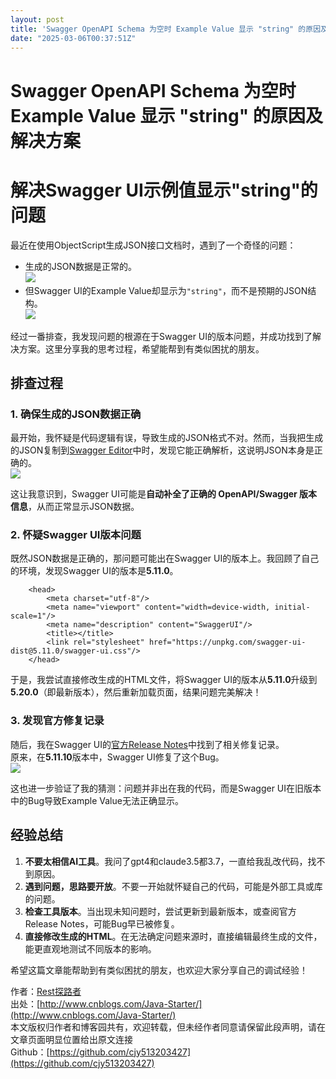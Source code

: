 ```yaml
---
layout: post
title: 'Swagger OpenAPI Schema 为空时 Example Value 显示 "string" 的原因及解决方案'
date: "2025-03-06T00:37:51Z"
---
```

Swagger OpenAPI Schema 为空时 Example Value 显示 "string" 的原因及解决方案
=============================================================

解决Swagger UI示例值显示"string"的问题
============================

最近在使用ObjectScript生成JSON接口文档时，遇到了一个奇怪的问题：

*   生成的JSON数据是正常的。  
    ![](https://img2024.cnblogs.com/blog/1201453/202503/1201453-20250306000456785-34801199.png)
*   但Swagger UI的Example Value却显示为`"string"`，而不是预期的JSON结构。  
    ![](https://img2024.cnblogs.com/blog/1201453/202503/1201453-20250306000705712-1711062032.png)

经过一番排查，我发现问题的根源在于Swagger UI的版本问题，并成功找到了解决方案。这里分享我的思考过程，希望能帮到有类似困扰的朋友。

排查过程
----

### 1\. 确保生成的JSON数据正确

最开始，我怀疑是代码逻辑有误，导致生成的JSON格式不对。然而，当我把生成的JSON复制到[Swagger Editor](https://editor.swagger.io/)中时，发现它能正确解析，这说明JSON本身是正确的。  
![](https://img2024.cnblogs.com/blog/1201453/202503/1201453-20250306001653009-921028918.png)

这让我意识到，Swagger UI可能是**自动补全了正确的 OpenAPI/Swagger 版本信息**，从而正常显示JSON数据。

### 2\. 怀疑Swagger UI版本问题

既然JSON数据是正确的，那问题可能出在Swagger UI的版本上。我回顾了自己的环境，发现Swagger UI的版本是**5.11.0**。

        <head>
            <meta charset="utf-8"/>
            <meta name="viewport" content="width=device-width, initial-scale=1"/>
            <meta name="description" content="SwaggerUI"/>
            <title></title>
            <link rel="stylesheet" href="https://unpkg.com/swagger-ui-dist@5.11.0/swagger-ui.css"/>
        </head>
    

于是，我尝试直接修改生成的HTML文件，将Swagger UI的版本从**5.11.0**升级到**5.20.0**（即最新版本），然后重新加载页面，结果问题完美解决！

### 3\. 发现官方修复记录

随后，我在Swagger UI的[官方Release Notes](https://github.com/swagger-api/swagger-ui/releases/tag/v5.11.10)中找到了相关修复记录。  
原来，在**5.11.10**版本中，Swagger UI修复了这个Bug。  
![](https://img2024.cnblogs.com/blog/1201453/202503/1201453-20250306001149196-860435756.png)

这也进一步验证了我的猜测：问题并非出在我的代码，而是Swagger UI在旧版本中的Bug导致Example Value无法正确显示。

经验总结
----

1.  **不要太相信AI工具**。我问了gpt4和claude3.5都3.7，一直给我乱改代码，找不到原因。
2.  **遇到问题，思路要开放**。不要一开始就怀疑自己的代码，可能是外部工具或库的问题。
3.  **检查工具版本**。当出现未知问题时，尝试更新到最新版本，或查阅官方Release Notes，可能Bug早已被修复。
4.  **直接修改生成的HTML**。在无法确定问题来源时，直接编辑最终生成的文件，能更直观地测试不同版本的影响。

希望这篇文章能帮助到有类似困扰的朋友，也欢迎大家分享自己的调试经验！

  
作者：[Rest探路者](http://www.cnblogs.com/Java-Starter/)  
出处：[http://www.cnblogs.com/Java-Starter/](http://www.cnblogs.com/Java-Starter/)  
本文版权归作者和博客园共有，欢迎转载，但未经作者同意请保留此段声明，请在文章页面明显位置给出原文连接  
Github：[https://github.com/cjy513203427](https://github.com/cjy513203427)